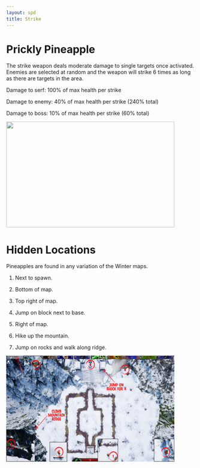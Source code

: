 ```yaml
---
layout: spd
title: Strike
---
```


# Prickly Pineapple

The strike weapon deals moderate damage to single targets once activated. Enemies are selected at random and the weapon will strike 6 times as long as there are targets in the area.

Damage to serf: 100% of max health per strike

Damage to enemy: 40% of max health per strike (240% total)

Damage to boss: 10% of max health per strike (60% total)

<img src="/assets/images/spd/weapon-strike.gif" width="449" height="283">

# Hidden Locations

Pineapples are found in any variation of the Winter maps.

1. Next to spawn.

2. Bottom of map.

3. Top right of map.

4. Jump on block next to base.

5. Right of map.

6. Hike up the mountain.

7. Jump on rocks and walk along ridge.

<a href="/assets/images/spd/map-strike.jpg">
  <img src="/assets/images/spd/map-strike.jpg" width="449" height="283">
</a>
